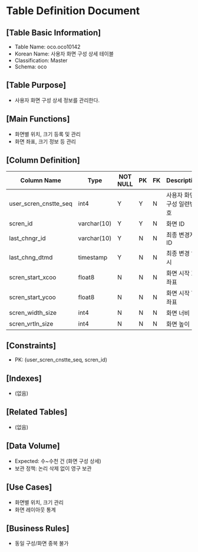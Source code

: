 # Table Definition Document

## [Table Basic Information]
- Table Name: oco.oco10142
- Korean Name: 사용자 화면 구성 상세 테이블
- Classification: Master
- Schema: oco

## [Table Purpose]
- 사용자 화면 구성 상세 정보를 관리한다.

## [Main Functions]
- 화면별 위치, 크기 등록 및 관리
- 화면 좌표, 크기 정보 등 관리

## [Column Definition]

| Column Name | Type | NOT NULL | PK | FK | Description |
|-------------|------|----------|----|----|-------------|
| user_scren_cnstte_seq | int4 | Y | Y | N | 사용자 화면 구성 일련번호 |
| scren_id | varchar(10) | Y | Y | N | 화면 ID |
| last_chngr_id | varchar(10) | Y | N | N | 최종 변경자 ID |
| last_chng_dtmd | timestamp | Y | N | N | 최종 변경 일시 |
| scren_start_xcoo | float8 | N | N | N | 화면 시작 X좌표 |
| scren_start_ycoo | float8 | N | N | N | 화면 시작 Y좌표 |
| scren_width_size | int4 | N | N | N | 화면 너비 |
| scren_vrtln_size | int4 | N | N | N | 화면 높이 |

## [Constraints]
- PK: (user_scren_cnstte_seq, scren_id)

## [Indexes]
- (없음)

## [Related Tables]
- (없음)

## [Data Volume]
- Expected: 수~수천 건 (화면 구성 상세)
- 보관 정책: 논리 삭제 없이 영구 보관

## [Use Cases]
- 화면별 위치, 크기 관리
- 화면 레이아웃 통계

## [Business Rules]
- 동일 구성/화면 중복 불가 